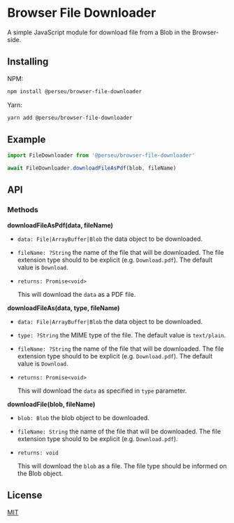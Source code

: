 # Browser File Downloader

A simple JavaScript module for download file from a Blob in the Browser-side.

## Installing

NPM:

```bash
npm install @perseu/browser-file-downloader
```

Yarn:

```bash
yarn add @perseu/browser-file-downloader
```

## Example

```js
import FileDownloader from '@perseu/browser-file-downloader'

await FileDownloader.downloadFileAsPdf(blob, fileName)
```

## API

### Methods

**downloadFileAsPdf(data, fileName)**

- `data: File|ArrayBuffer|Blob` the data object to be downloaded.
- `fileName: ?String` the name of the file that will be downloaded. The file extension type should to be explicit (e.g. `Download.pdf`). The default value is `Download`.
- `returns: Promise<void>`

  This will download the `data` as a PDF file.

**downloadFileAs(data, type, fileName)**

- `data: File|ArrayBuffer|Blob` the data object to be downloaded.
- `type: ?String` the MIME type of the file. The default value is `text/plain`.
- `fileName: ?String` the name of the file that will be downloaded. The file extension type should to be explicit (e.g. `Download.pdf`). The default value is `Download`.
- `returns: Promise<void>`

  This will download the `data` as specified in `type` parameter.

**downloadFile(blob, fileName)**

- `blob: Blob` the blob object to be downloaded.
- `fileName: String` the name of the file that will be downloaded. The file extension type should to be explicit (e.g. `Download.pdf`).
- `returns: void`

  This will download the `blob` as a file. The file type should be informed on the Blob object.

## License

[MIT](LICENSE)
